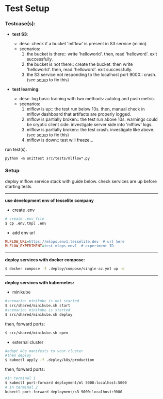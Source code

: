 # Test Setup

### Testcase(s):

- **test S3**: 
  - desc: check if a bucket 'mlflow' is present in S3 service (minio).
  - scenarios:
    1. the bucket is there:: write 'helloworld'. then, read 'helloword'. exit successfully. 
    2. the bucket is not there:: create the bucket. then write 'helloworld'. then, read 'helloword'. exit successfully.
    3. the S3 service not responding to the localhost port 9000:: crash. (see [setup](#Setup) to fix this)

- **test learning**:
  - desc: log basic training with two methods: autolog and push metric.
  - scenarios:
    1. mlflow is up:: the test run below 10s. then, manual check in mlflow dashboard that artifacts are properly logged.
    2. mlflow is partially broken:: the test run above 10s. warnings could be cryptic client side. investigate server side into 'mlflow' logs. 
    3. mlflow is partially broken:: the test crash. investigate like above. (see [setup](#Setup) to fix this)
    4. mlflow is down:: test will freeze...


run test(s).

````
python -m unittest src/tests/mlflow*.py
````

### Setup

deploy mlflow service stack with guide below. check services are up before starting tests.

---

**use development env of tesselite company**

- create .env

````bash
# create .env file
$ cp .env.tmpl .env
````

- add env url

````cfg
MLFLOW_URL=https://mlops.env1.tesselite.dev  # url here
MLFLOW_EXPERIMENT=test-mlops-env1  # experiment ID
````

---

**deploy services with docker compose:**
````bash
$ docker compose -f .deploy/compose/single-az.yml up -d
````

---
**deploy services with kubernetes:**

- minikube

````bash
#scenario: minikube is not started
$ src/shared/minikube.sh start
#scenario: minikube is started
$ src/shared/minikube.sh deploy
````
then, forward ports:
````bash
$ src/shared/minikube.sh open
````

- external cluster

````bash
#adapt k8s manifests to your cluster
#then deploy
$ kubectl apply -f .deploy/k8s/production
````
then, forward ports:
````bash
#in terminal 1
$ kubectl port-forward deployment/ml 5000:localhost:5000
# in terminal 2
kubectl port-forward deployment/s3 9000:localhost:9000 
````





